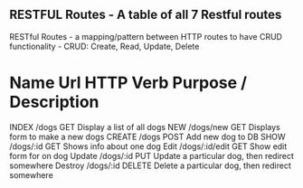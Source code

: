 

RESTFUL Routes - A table of all 7 Restful routes
-----------------------------------------------------------------------
RESTful Routes - a mapping/pattern between HTTP routes to have CRUD functionality
    - CRUD: Create, Read, Update, Delete

Name        Url             HTTP Verb   Purpose / Description
=======================================================================
INDEX       /dogs           GET         Display a list of all dogs
NEW         /dogs/new       GET         Displays form to make a new dogs
CREATE      /dogs           POST        Add new dog to DB
SHOW        /dogs/:id       GET         Shows info about one dog
Edit        /dogs/:id/edit  GET         Show edit form for on dog
Update      /dogs/:id       PUT         Update a particular dog, then redirect somewhere
Destroy     /dogs/:id       DELETE      Delete a particular dog, then redirect somewhere


